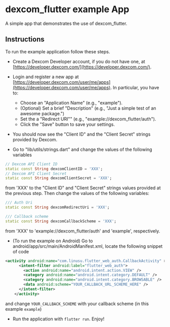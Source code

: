 # dexcom_flutter example App

A simple app that demonstrates the use of dexcom_flutter.

## Instructions

To run the example application follow these steps.

* Create a Dexcom Developer account, if you do not have one, at [https://developer.dexcom.com/](https://developer.dexcom.com/).
* Login and register a new app at [https://developer.dexcom.com/user/me/apps](https://developer.dexcom.com/user/me/apps). In particular, you have to:
  
    * Choose an "Application Name" (e.g., "example").
    * (Optional) Set a brief "Description" (e.g., "Just a simple test of an awesome package.")
    * Set the a "Redirect URI"" (e.g., "example://dexcom_flutter/auth").
    * Click the "Save" button to save your settings.
* You should now see the "Client ID" and the "Client Secret" strings provided by Dexcom.
* Go to "lib/utils/strings.dart" and change the values of the following variables 
```dart
// Dexcom API Client ID
static const String dexcomClientID = 'XXX';
// Dexcom API Client Secret
static const String dexcomClientSecret = 'XXX';
```
from 'XXX' to the "Client ID" and "Client Secret" strings values provided at the previous step.
Then change the values of the following variables:
```dart
/// Auth Uri
static const String dexcomRedirectUri = 'XXX';

/// Callback scheme
static const String dexcomCallbackScheme = 'XXX';
```
from 'XXX' to 'example://dexcom_flutter/auth' and 'example', respectively.
* (To run the example on Android) Go to android/app/src/main/AndroidManifest.xml, locate the following snippet of code
```xml
<activity android:name="com.linusu.flutter_web_auth.CallbackActivity" >
      <intent-filter android:label="flutter_web_auth">
        <action android:name="android.intent.action.VIEW" />
        <category android:name="android.intent.category.DEFAULT" />
        <category android:name="android.intent.category.BROWSABLE" />
        <data android:scheme="YOUR_CALLBACK_URL_SCHEME_HERE" />
      </intent-filter>
    </activity>
```
and change ```YOUR_CALLBACK_SCHEME``` with your callback scheme (in this example ```example```)
* Run the application with `flutter run`. Enjoy!
  
